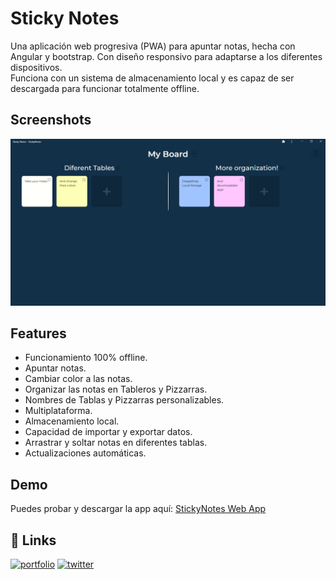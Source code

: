 
# Sticky Notes

Una aplicación web progresiva (PWA) para apuntar notas, hecha con Angular y bootstrap. Con diseño responsivo para adaptarse a los diferentes dispositivos.  
Funciona con un sistema de almacenamiento local y es capaz de ser descargada para funcionar totalmente offline.


## Screenshots

![App Screenshot](readme-resources/Design.jpg)


## Features

- Funcionamiento 100% offline.
- Apuntar notas.
- Cambiar color a las notas.
- Organizar las notas en Tableros y Pizzarras.
- Nombres de Tablas y Pizzarras personalizables.
- Multiplataforma.
- Almacenamiento local.
- Capacidad de importar y exportar datos.
- Arrastrar y soltar notas en diferentes tablas.
- Actualizaciones automáticas.


## Demo

Puedes probar y descargar la app aquí: 
[StickyNotes Web App](https://simple-sticky-notes.web.app/)


## 🔗 Links
[![portfolio](https://img.shields.io/badge/my_portfolio-000?style=for-the-badge&logo=Opsgenie&logoColor=white)](https://uriel-spiridione.web.app/)
[![twitter](https://img.shields.io/badge/twitter-1DA1F2?style=for-the-badge&logo=twitter&logoColor=white)](https://twitter.com/UrielSpiridione)


